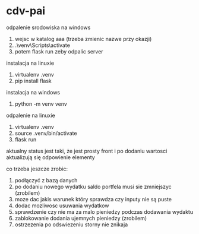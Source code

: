 # cdv-pai

odpalenie srodowiska na windows
1. wejsc w katalog aaa (trzeba zmienic nazwe przy okazji)
2. .\venv\Scripts\activate
3. potem flask run zeby odpalic server


instalacja na linuxie
1. virtualenv .venv
2. pip install flask

instalacja na windows 
1. python -m venv venv

odpalenie na linuxie
1. virtualenv .venv
2. source .venv/bin/activate
3. flask run

aktualny status jest taki, że jest prosty 
front i po dodaniu wartosci aktualizują się odpowienie elementy

co trzeba jeszcze zrobic:
1. podłączyć z bazą danych
2. po dodaniu nowego wydatku saldo portfela musi sie zmniejszyc (zrobilem)
3. moze dac jakis warunek który sprawdza czy inputy nie są puste 
4. dodac mozliwosc usuwania wydatkow
5. sprawdzenie czy nie ma za malo pieniedzy podczas dodawania wydaktu
6. zablokowanie dodania ujemnych pieniedzy (zrobilem)
7. ostrzezenia po odswiezeniu storny nie znikaja